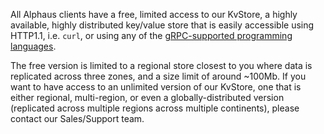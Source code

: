 All Alphaus clients have a free, limited access to our KvStore, a highly available, highly distributed key/value store that is easily accessible using HTTP1.1, i.e. `curl`, or using any of the [gRPC-supported programming languages](https://grpc.io/docs/languages/).

The free version is limited to a regional store closest to you where data is replicated across three zones, and a size limit of around ~100Mb. If you want to have access to an unlimited version of our KvStore, one that is either regional, multi-region, or even a globally-distributed version (replicated across multiple regions across multiple continents), please contact our Sales/Support team. 
